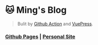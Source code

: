 # &#x1F431; Ming's Blog

> Bulit by [Github Action](https://docs.github.com/cn) and [VuePress](https://v2.vuepress.vuejs.org/zh/).

### [Github Pages](https://weimin1992.github.io/) | [Personal Site](https://porridge.fun/blog)
